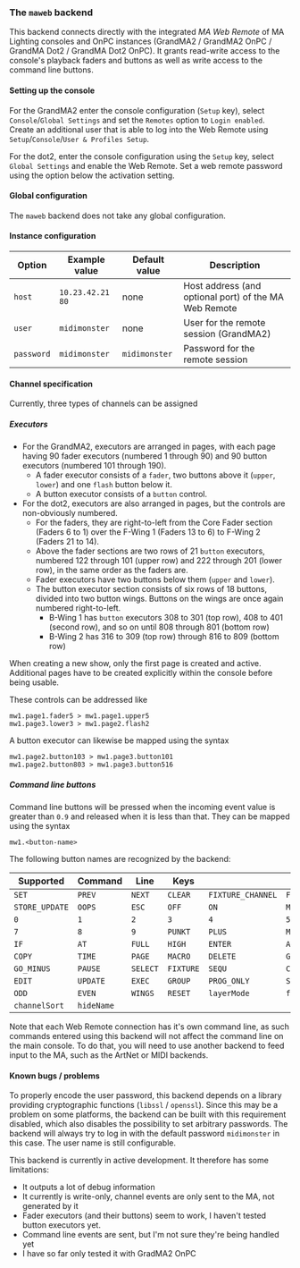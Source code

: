 ### The `maweb` backend

This backend connects directly with the integrated *MA Web Remote* of MA Lighting consoles and OnPC
instances (GrandMA2 / GrandMA2 OnPC / GrandMA Dot2 / GrandMA Dot2 OnPC).
It grants read-write access to the console's playback faders and buttons as well as write access to
the command line buttons.

#### Setting up the console

For the GrandMA2 enter the console configuration (`Setup` key), select `Console`/`Global Settings` and
set the `Remotes` option to `Login enabled`.
Create an additional user that is able to log into the Web Remote using `Setup`/`Console`/`User & Profiles Setup`.

For the dot2, enter the console configuration using the `Setup` key, select `Global Settings` and enable the
Web Remote. Set a web remote password using the option below the activation setting.

#### Global configuration

The `maweb` backend does not take any global configuration.

#### Instance configuration

| Option	| Example value		| Default value		| Description							|
|---------------|-----------------------|-----------------------|---------------------------------------------------------------|
| `host`	| `10.23.42.21 80`	| none			| Host address (and optional port) of the MA Web Remote		|
| `user`	| `midimonster`		| none			| User for the remote session (GrandMA2)			|
| `password`	| `midimonster`		| `midimonster`		| Password for the remote session				|

#### Channel specification

Currently, three types of channels can be assigned

##### Executors

* For the GrandMA2, executors are arranged in pages, with each page having 90 fader executors (numbered 1 through 90)
	and 90 button executors (numbered 101 through 190).
	* A fader executor consists of a `fader`, two buttons above it (`upper`, `lower`) and one `flash` button below it.
	* A button executor consists of a `button` control.
* For the dot2, executors are also arranged in pages, but the controls are non-obviously numbered.
	* For the faders, they are right-to-left from the Core Fader section (Faders 6 to 1) over the F-Wing 1 (Faders 13 to 6) to
	F-Wing 2 (Faders 21 to 14).
	* Above the fader sections are two rows of 21 `button` executors, numbered 122 through 101 (upper row) and 222 through 201 (lower row),
		in the same order as the faders are.
	* Fader executors have two buttons below them (`upper` and `lower`).
	* The button executor section consists of six rows of 18 buttons, divided into two button wings. Buttons on the wings
		are once again numbered right-to-left.
		* B-Wing 1 has `button` executors 308 to 301 (top row), 408 to 401 (second row), and so on until 808 through 801 (bottom row)
		* B-Wing 2 has 316 to 309 (top row) through 816 to 809 (bottom row)

When creating a new show, only the first page is created and active. Additional pages have to be created explicitly within
the console before being usable.

These controls can be addressed like

```
mw1.page1.fader5 > mw1.page1.upper5
mw1.page3.lower3 > mw1.page2.flash2
```

A button executor can likewise be mapped using the syntax

```
mw1.page2.button103 > mw1.page3.button101
mw1.page2.button803 > mw1.page3.button516
```

##### Command line buttons

Command line buttons will be pressed when the incoming event value is greater than `0.9` and released when it is less than that.
They can be mapped using the syntax

```
mw1.<button-name>
```

The following button names are recognized by the backend:

| Supported	| Command	| Line		| Keys		|			|				|		|
|---------------|---------------|---------------|---------------|-----------------------|-------------------------------|---------------|
| `SET`		| `PREV`	| `NEXT`	| `CLEAR`	| `FIXTURE_CHANNEL`	| `FIXTURE_GROUP_PRESET`	| `EXEC_CUE`	|
| `STORE_UPDATE`| `OOPS`	| `ESC`		| `OFF`		| `ON`			| `MA`				| `STORE`	|
| `0`		| `1`		| `2`		| `3`		| `4`			| `5`				| `6`		|
| `7`		| `8`		| `9`		| `PUNKT`	| `PLUS`		| `MINUS`			| `THRU`	|
| `IF`		| `AT`		| `FULL`	| `HIGH`	| `ENTER`		| `ASSIGN`			| `LABEL`	|
| `COPY`	| `TIME`	| `PAGE`	| `MACRO`	| `DELETE`		| `GOTO`			| `GO_PLUS`	|
| `GO_MINUS`	| `PAUSE`	| `SELECT`	| `FIXTURE`	| `SEQU`		| `CUE`				| `PRESET`	|
| `EDIT`	| `UPDATE`	| `EXEC`	| `GROUP`	| `PROG_ONLY`		| `SPECIAL_DIALOGUE` 		| `SOLO`	|
| `ODD`		| `EVEN`	| `WINGS`	| `RESET` 	| `layerMode`		| `featureSort`			| `fixtureSort`	|
| `channelSort`	| `hideName`	|		|		|			|				|		|

Note that each Web Remote connection has it's own command line, as such commands entered using this backend will not affect
the command line on the main console. To do that, you will need to use another backend to feed input to the MA, such as
the ArtNet or MIDI backends.

#### Known bugs / problems

To properly encode the user password, this backend depends on a library providing cryptographic functions (`libssl` / `openssl`).
Since this may be a problem on some platforms, the backend can be built with this requirement disabled, which also disables the possibility
to set arbitrary passwords. The backend will always try to log in with the default password `midimonster` in this case. The user name is still
configurable.

This backend is currently in active development. It therefore has some limitations:

* It outputs a lot of debug information
* It currently is write-only, channel events are only sent to the MA, not generated by it
* Fader executors (and their buttons) seem to work, I haven't tested button executors yet.
* Command line events are sent, but I'm not sure they're being handled yet
* I have so far only tested it with GradMA2 OnPC
